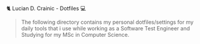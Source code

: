 🐈 Lucian D. Crainic - Dotfiles 💻
> The following directory contains my personal dotfiles/settings for my daily tools that i use while working as a Software Test Engineer and Studying for my MSc in Computer Science.